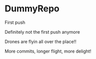 # DummyRepo
First push

Definitely not the first push anymore


Drones are flyin all over the place!!

More commits, longer flight, more delight!